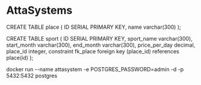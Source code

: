 # AttaSystems


CREATE TABLE place (
ID  SERIAL PRIMARY KEY,
name varchar(300)
);


CREATE TABLE sport (
ID   SERIAL PRIMARY KEY,
sport_name varchar(300),
start_month varchar(300),
end_month varchar(300),
price_per_day decimal,
place_id integer,
constraint fk_place foreign key (place_id) references place(id)
);


docker run --name attasystem -e POSTGRES_PASSWORD=admin -d -p 5432:5432 postgres
